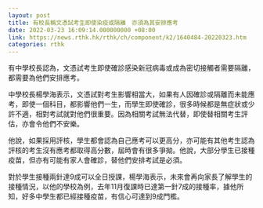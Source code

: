 ```yaml
---
layout: post
title: 有校長稱文憑試考生即使染疫或隔離　亦須為其安排應考
date: 2022-03-23 16:09:14.000000000 +08:00
link: https://news.rthk.hk/rthk/ch/component/k2/1640484-20220323.htm
categories: rthk
---
```


有中學校長認為，文憑試考生即使確診感染新冠病毒或成為密切接觸者需要隔離，都需要為他們安排應考。

中學校長楊學海表示，文憑試對考生影響相當大，如果有人因確診或隔離而未能應考，即使一個科目，都影響他們一生，而學生即使確診，很多時候都是無症狀或少許不適，相對考試就對他們很重要。因為相關考試無法代替，即使替相關考生評估，亦會令他們不安樂。

他說，如果採用評核，學生都會認為自己應考可以更高分，亦可能有其他考生認為評核的考生沒有應考都取得高分數，屆時會有很多爭拗。他說，大部分學生已接種疫苗，但亦有可能有家人會確診，替他們安排考試是必須。

對於學生接種兩針達9成可以全日授課，楊學海表示，未來會再向家長了解學生的接種情況，以他的學校為例，去年11月復課時已達第一針7成的接種率，據他所知，好多中學生都已經接種疫苗，有信心可達到9成門檻。
